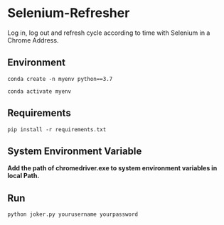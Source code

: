 # Selenium-Refresher

Log in, log out and refresh cycle according to time with Selenium in a Chrome Address.

## Environment
```
conda create -n myenv python==3.7
```
```
conda activate myenv
```
## Requirements
```
pip install -r requirements.txt
```
## System Environment Variable
**Add the path of chromedriver.exe to system environment variables in local Path.**  
## Run
    python joker.py yourusername yourpassword
